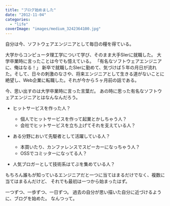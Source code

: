 ```yaml
---
title: "ブログ始めました"
date: "2012-11-04"
categories:
  - "life"
coverImage: "images/medium_3242364100.jpg"
---
```


自分は今、ソフトウェアエンジニアとして毎日の糧を得ている。

大学からコンピュータ理工学について学び、そのまま大手SIerに就職した。 大学卒業時に言ったことは今でも憶えている。 「有名なソフトウェアエンジニアに、俺はなる！」 新卒で就職したSIerに勤めて、気づけば５年の月日が流れた。そして、日々の刺激のなさや、将来エンジニアとして生きる道がないことに絶望し、Web企業に転職した。それが今から５ヶ月前の話である。

今、思い出すのは大学卒業時に言った言葉だ。 あの時に思った有名なソフトウェアエンジニアとはなんなんだろう。

- ヒットサービスを作った人？

    - 個人でヒットサービスを作って起業とかしちゃう人？
    - 会社でヒットサービスを立ち上げてそれを支えている人？
- ある分野において先駆者として活躍している人？

    - 本買いたり、カンファレンスでスピーカーになっちゃう人？
    - OSSでコミッターになってる人？
- 人気ブロガーとして技術系はてぶを集めている人？

もちろん誰もが知っているエンジニアだと一つに当てはまるだけでなく、複数に当てはまるんだけど、 それでも最初は一つから始まったはず。

一つずつ、一歩ずつ、一日ずつ。 過去の自分が思い描いた自分に近づけるように、ブログを始めた。 なんつって。
